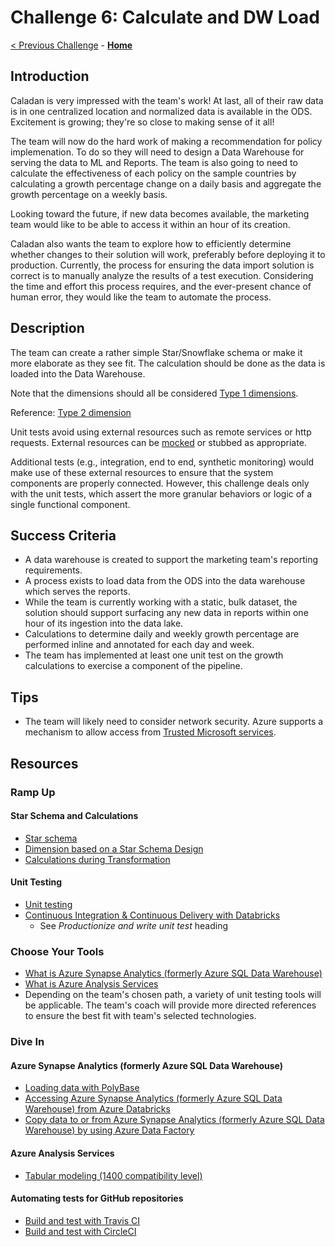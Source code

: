 # Challenge 6: Calculate and DW Load

[< Previous Challenge](./04-TransformLoad.md) - **[Home](../README.md)**

## Introduction

Caladan is very impressed with the team's work!
At last, all of their raw data is in one centralized location and normalized data is available in the ODS.
Excitement is growing; they're so close to making sense of it all!

The team will now do the hard work of making a recommendation for policy implemenation.  To do so they will need to design a Data Warehouse for serving the data to ML and Reports.  The team is also going to need to calculate the effectiveness of each policy on the sample countries by calculating a growth percentage change on a daily basis and aggregate the growth percentage on a weekly basis. 

Looking toward the future, if new data becomes available,
the marketing team would like to be able to access it within an hour of its creation.

Caladan also wants the team to explore how to efficiently determine
whether changes to their solution will work, preferably
before deploying it to production. Currently, the process for ensuring the
data import solution is correct is to manually analyze the results of a test
execution. Considering the time and effort this process requires, and the
ever-present chance of human error, they would like
the team to automate the process.

## Description
The team can create a rather simple Star/Snowflake schema or make it more elaborate as they see fit.  The calculation should be done as the data is loaded into the Data Warehouse.  

Note that the dimensions should all be considered 
[Type 1 dimensions](https://en.wikipedia.org/wiki/Slowly_changing_dimension#Type_1:_overwrite).

Reference: [Type 2 dimension](https://en.wikipedia.org/wiki/Slowly_changing_dimension#Type_2:_add_new_row)

Unit tests avoid using external resources such
as remote services or http requests.
External resources can be [mocked](https://en.wikipedia.org/wiki/Mock_object)
or stubbed as appropriate.

Additional tests (e.g., integration, end to end, synthetic monitoring)
would make use of these external resources to ensure that the system
components are properly connected. However, this challenge deals only with
the unit tests, which assert the more granular behaviors or
logic of a single functional component.

## Success Criteria

- A data warehouse is created to support the marketing team's reporting requirements.
- A process exists to load data from the ODS
into the data warehouse which serves the reports.
- While the team is currently working with a static, bulk dataset,
the solution should support surfacing any new data in reports within one hour
of its ingestion into the data lake.
- Calculations to determine daily and weekly growth percentage are performed inline and annotated for each day and week.
- The team has implemented at least one unit test on the growth calculations to exercise a component of the pipeline.

## Tips

- The team will likely need to consider network security.
Azure supports a mechanism to allow access from [Trusted Microsoft services](https://docs.microsoft.com/en-us/azure/storage/common/storage-network-security#trusted-microsoft-services).

## Resources

### Ramp Up

#### Star Schema and Calculations

- [Star schema](https://en.wikipedia.org/wiki/Star_schema)
- [Dimension based on a Star Schema Design](https://docs.microsoft.com/en-us/sql/analysis-services/multidimensional-models-olap-logical-dimension-objects/dimensions-introduction?view=sql-server-2017#dimension-based-on-a-star-schema-design)
- [Calculations during Transformation](https://docs.microsoft.com/en-us/azure/data-factory/data-flow-transformation-overview)

#### Unit Testing

- [Unit testing](http://softwaretestingfundamentals.com/unit-testing/)
- [Continuous Integration & Continuous Delivery with Databricks](https://databricks.com/blog/2017/10/30/continuous-integration-continuous-delivery-databricks.html)
    - See _Productionize and write unit test_ heading

### Choose Your Tools

- [What is Azure Synapse Analytics (formerly Azure SQL Data Warehouse)](https://docs.microsoft.com/en-us/azure/sql-data-warehouse/sql-data-warehouse-overview-what-is)
- [What is Azure Analysis Services](https://docs.microsoft.com/en-us/azure/analysis-services/analysis-services-overview)
- Depending on the team's chosen path, a variety of unit testing tools
will be applicable. The team's coach will provide more directed references
to ensure the best fit with team's selected technologies.

### Dive In

#### Azure Synapse Analytics (formerly Azure SQL Data Warehouse)

- [Loading data with PolyBase](https://docs.microsoft.com/en-us/azure/sql-database/sql-database-vnet-service-endpoint-rule-overview?toc=/azure/storage/blobs/toc.json#azure-sql-data-warehouse-polybase)
- [Accessing Azure Synapse Analytics (formerly Azure SQL Data Warehouse) from Azure Databricks](https://docs.microsoft.com/en-us/azure/databricks/data/data-sources/azure/sql-data-warehouse)
- [Copy data to or from Azure Synapse Analytics (formerly Azure SQL Data Warehouse) by using Azure Data Factory](https://docs.microsoft.com/en-us/azure/data-factory/connector-azure-sql-data-warehouse)

#### Azure Analysis Services

- [Tabular modeling (1400 compatibility level)](https://docs.microsoft.com/en-us/sql/analysis-services/tutorial-tabular-1400/as-adventure-works-tutorial?view=sql-server-2017)

#### Automating tests for GitHub repositories

- [Build and test with Travis CI](https://github.com/marketplace/travis-ci)
- [Build and test with CircleCI](https://github.com/marketplace/circleci)
